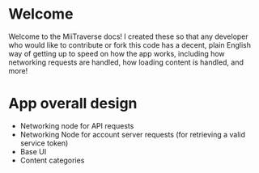 # Welcome
Welcome to the MiiTraverse docs! I created these so that any developer who would like to contribute or fork this code has a decent, plain English way of getting up to speed on how the app works, including how networking requests are handled, how loading content is handled, and more!


# App overall design
* Networking node for API requests
* Networking Node for account server requests (for retrieving a valid service token)
* Base UI
* Content categories
